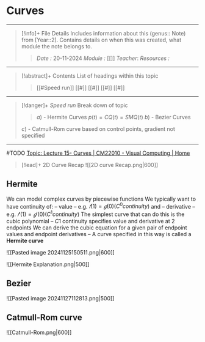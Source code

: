 # Curves
---
> [!info]+ File Details
> Includes information about this (genus:: Note) from [Year::2]. Contains details on when this was created, what module the note belongs to.
> > *Date :*  20-11-2024
> > *Module :* [[]]
> > *Teacher*: 
> > *Resources :*

---
> [!abstract]+ Contents
> List of headings within this topic
> > [[#Speed run]]
> [[#]]
> [[#]]
> [[#]]
> [[#]]

--- 
> [!danger]+ *Speed run*
> Break down of topic 
> > $a)$ -  Hermite Curves $p(t) = CQ(t) = SMQ(t)$
> $b)$ - Bezier Curves
> 	
> $c)$ - Catmull-Rom curve 
> 	based on control points, gradient not specified

---

#TODO 
[Topic: Lecture 15- Curves | CM22010 - Visual Computing | Home](https://moodle.bath.ac.uk/course/view.php?id=61733&section=15)


> [!lead]+ 2D Curve Recap
> ![[2D curve Recap.png|600]]


## Hermite


 We can model complex curves by piecewise functions 
 We typically want to have continuity of:
	 – value – e.g. $𝑓(1) =𝑔(0) (C^0 continuity)$ and
	 – derivative – e.g. $𝑓′(1) =𝑔′(0) (C^1 continuity)$ 
 The simplest curve that can do this is the cubic polynomial
	 – $C1$ continuity specifies value and derivative at 2 endpoints 
 We can derive the cubic equation for a given pair of endpoint values and endpoint derivatives
	 – A curve specified in this way is called a **Hermite curve**

![[Pasted image 20241125150511.png|600]]

![[Hermite Explanation.png|500]]


## Bezier

![[Pasted image 20241127112813.png|500]]
## Catmull-Rom curve

![[Catmull-Rom.png|600]]